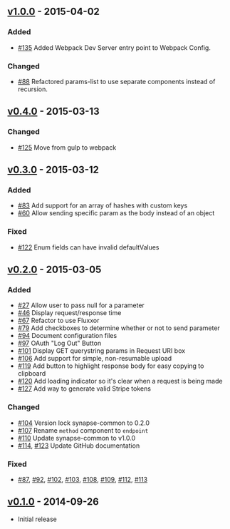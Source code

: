 ## [v1.0.0](https://github.com/synapsestudios/lively/compare/v0.4.0...v1.0.0) - 2015-04-02
### Added
- [#135](https://github.com/synapsestudios/lively/pull/135) Added Webpack Dev Server entry point to Webpack Config.

### Changed
- [#88](https://github.com/synapsestudios/lively/pull/88) Refactored params-list to use separate components instead of recursion.


## [v0.4.0](https://github.com/synapsestudios/lively/compare/v0.3.0...v0.4.0) - 2015-03-13
### Changed
- [#125](https://github.com/synapsestudios/lively/pull/125) Move from gulp to webpack


## [v0.3.0](https://github.com/synapsestudios/lively/compare/v0.2.0...v0.3.0) - 2015-03-12
### Added
- [#83](https://github.com/synapsestudios/lively/pull/83) Add support for an array of hashes with custom keys
- [#60](https://github.com/synapsestudios/lively/pull/60) Allow sending specific param as the body instead of an object

### Fixed
- [#122](https://github.com/synapsestudios/lively/pull/122) Enum fields can have invalid defaultValues


## [v0.2.0](https://github.com/synapsestudios/lively/compare/v0.1.0...v0.2.0) - 2015-03-05
### Added
- [#27](https://github.com/synapsestudios/lively/pull/27) Allow user to pass null for a parameter
- [#46](https://github.com/synapsestudios/lively/pull/46) Display request/response time
- [#67](https://github.com/synapsestudios/lively/pull/67) Refactor to use Fluxxor
- [#79](https://github.com/synapsestudios/lively/pull/79) Add checkboxes to determine whether or not to send parameter
- [#94](https://github.com/synapsestudios/lively/pull/94) Document configuration files
- [#97](https://github.com/synapsestudios/lively/pull/97) OAuth "Log Out" Button
- [#101](https://github.com/synapsestudios/lively/pull/101) Display GET querystring params in Request URI box
- [#106](https://github.com/synapsestudios/lively/pull/106) Add support for simple, non-resumable upload
- [#119](https://github.com/synapsestudios/lively/pull/119) Add button to highlight response body for easy copying to clipboard
- [#120](https://github.com/synapsestudios/lively/pull/120) Add loading indicator so it's clear when a request is being made
- [#127](https://github.com/synapsestudios/lively/pull/127) Add way to generate valid Stripe tokens

### Changed
- [#104](https://github.com/synapsestudios/lively/pull/104) Version lock synapse-common to 0.2.0
- [#107](https://github.com/synapsestudios/lively/pull/107) Rename `method` component to `endpoint`
- [#110](https://github.com/synapsestudios/lively/pull/110) Update synapse-common to v1.0.0
- [#114](https://github.com/synapsestudios/lively/pull/114), [#123](https://github.com/synapsestudios/lively/pull/123) Update GitHub documentation

### Fixed
- [#87](https://github.com/synapsestudios/lively/pull/87), [#92](https://github.com/synapsestudios/lively/pull/92), [#102](https://github.com/synapsestudios/lively/pull/102), [#103](https://github.com/synapsestudios/lively/pull/103), [#108](https://github.com/synapsestudios/lively/pull/108), [#109](https://github.com/synapsestudios/lively/pull/109), [#112](https://github.com/synapsestudios/lively/pull/112), [#113](https://github.com/synapsestudios/lively/pull/113)


## [v0.1.0](https://github.com/synapsestudios/lively/releases/tag/v0.1.0) - 2014-09-26
- Initial release

